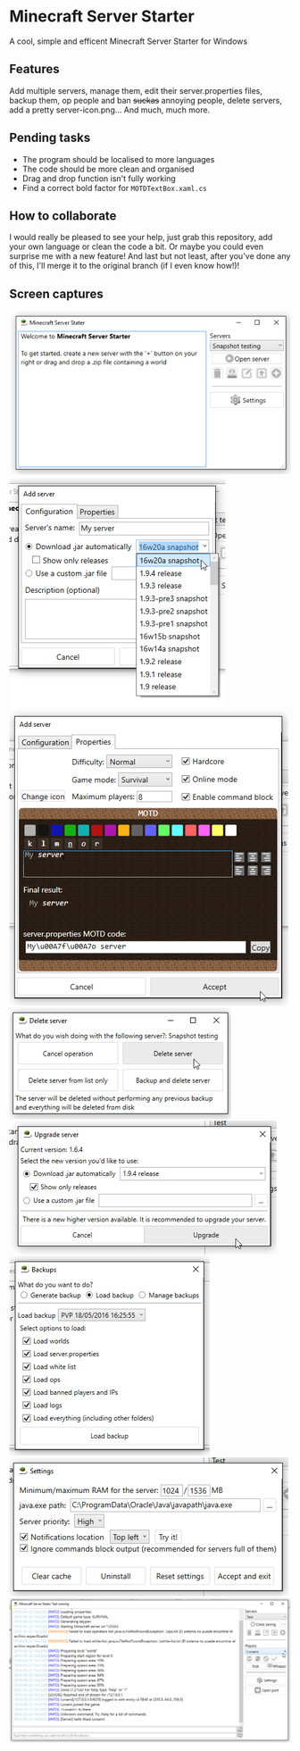 # Minecraft Server Starter
A cool, simple and efficent Minecraft Server Starter for Windows

## Features
Add multiple servers, manage them, edit their server.properties files, backup them, op people and ban ~~suckas~~ annoying people, delete servers, add a pretty server-icon.png... And much, much more.

## Pending tasks
- The program should be localised to more languages
- The code should be more clean and organised
- Drag and drop function isn't fully working
- Find a correct bold factor for `MOTDTextBox.xaml.cs`

## How to collaborate
I would really be pleased to see your help, just grab this repository, add your own language or clean the code a bit. Or maybe you could even surprise me with a new feature! And last but not least, after you've done any of this, I'll merge it to the original branch (if I even know how!)!

## Screen captures
![Photo #1][photo1]
![Photo #2][photo2]
![Photo #3][photo3]
![Photo #4][photo4]
![Photo #5][photo5]
![Photo #6][photo6]
![Photo #7][photo7]
![Photo #8][photo8]

[photo1]: https://raw.githubusercontent.com/LonamiWebs/Minecraft-Server-Starter/master/Minecraft%20Server%20Starter/Photos/1.png "Photo #1"
[photo2]: https://raw.githubusercontent.com/LonamiWebs/Minecraft-Server-Starter/master/Minecraft%20Server%20Starter/Photos/2.png "Photo #2"
[photo3]: https://raw.githubusercontent.com/LonamiWebs/Minecraft-Server-Starter/master/Minecraft%20Server%20Starter/Photos/3.png "Photo #3"
[photo4]: https://raw.githubusercontent.com/LonamiWebs/Minecraft-Server-Starter/master/Minecraft%20Server%20Starter/Photos/4.png "Photo #4"
[photo5]: https://raw.githubusercontent.com/LonamiWebs/Minecraft-Server-Starter/master/Minecraft%20Server%20Starter/Photos/5.png "Photo #5"
[photo6]: https://raw.githubusercontent.com/LonamiWebs/Minecraft-Server-Starter/master/Minecraft%20Server%20Starter/Photos/6.png "Photo #6"
[photo7]: https://raw.githubusercontent.com/LonamiWebs/Minecraft-Server-Starter/master/Minecraft%20Server%20Starter/Photos/7.png "Photo #7"
[photo8]: https://raw.githubusercontent.com/LonamiWebs/Minecraft-Server-Starter/master/Minecraft%20Server%20Starter/Photos/8.png "Photo #8"
